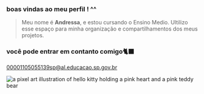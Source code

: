  ### boas vindas ao meu perfil ! ^^
 > Meu nome é **Andressa**,
 > e estou cursando o Ensino Medio.
 > Ultilizo esse espaço para minha organização e compartilhamentos dos meus projetos.

 ### você pode entrar em contanto comigo🐈‍⬛
 00001105055139sp@al.educacao.sp.gov.br

<img src="https://media.tenor.com/th2g45lz6-YAAAAi/pixel-hello-kitty.gif" alt="a pixel art illustration of hello kitty holding a pink heart and a pink teddy bear"/>

